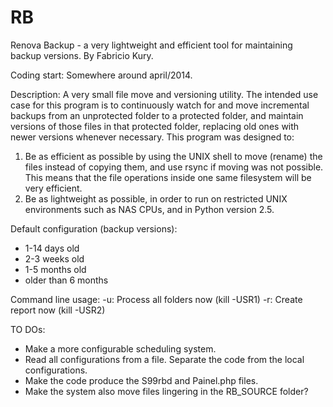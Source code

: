 RB
==

Renova Backup - a very lightweight and efficient tool for maintaining backup versions.
By Fabricio Kury.

Coding start: Somewhere around april/2014.

Description:
A very small file move and versioning utility. The intended use case for this program is to continuously watch for and move incremental backups from an unprotected folder to a protected folder, and maintain versions of those files in that protected folder, replacing old ones with newer versions whenever necessary.
This program was designed to:
1) Be as efficient as possible by using the UNIX shell to move (rename) the files instead of copying them, and use rsync if moving was not possible. This means that the file operations inside one same filesystem will be very efficient.
2) Be as lightweight as possible, in order to run on restricted UNIX environments such as NAS CPUs, and in Python version 2.5.

Default configuration (backup versions):
* 1-14 days old
* 2-3 weeks old
* 1-5 months old
* older than 6 months

Command line usage:
-u: Process all folders now (kill -USR1)
-r: Create report now (kill -USR2)

TO DOs:
* Make a more configurable scheduling system.
* Read all configurations from a file. Separate the code from the local configurations.
* Make the code produce the S99rbd and Painel.php files.
* Make the system also move files lingering in the RB_SOURCE folder?
